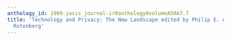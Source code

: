 ```yaml
---
anthology_id: 1999.jasis_journal-ir0anthology0volumeA50A7.7
title: 'Technology and Privacy: The New Landscape edited by Philip E. Agre and Marc
  Rotenberg'
---
```

